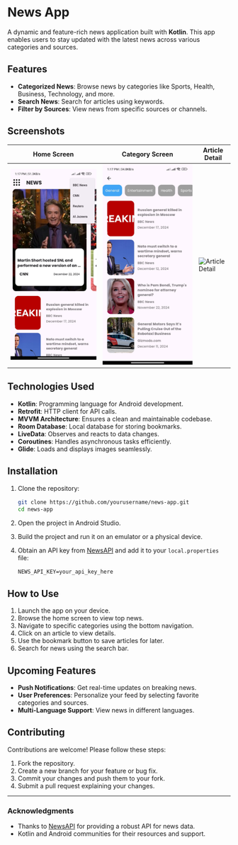 # News App

A dynamic and feature-rich news application built with **Kotlin**. This app enables users to stay updated with the latest news across various categories and sources.

## Features

- **Categorized News**: Browse news by categories like Sports, Health, Business, Technology, and more.
- **Search News**: Search for articles using keywords.
- **Filter by Sources**: View news from specific sources or channels.

## Screenshots

| Home Screen | Category Screen | Article Detail |
|-------------|-----------------|----------------|
| ![Home Screen](assets/screenshots/home.jpg) | ![Category Screen](assets/screenshots/category.jpg) | ![Article Detail](screenshots/details.jpg) |

## Technologies Used

- **Kotlin**: Programming language for Android development.
- **Retrofit**: HTTP client for API calls.
- **MVVM Architecture**: Ensures a clean and maintainable codebase.
- **Room Database**: Local database for storing bookmarks.
- **LiveData**: Observes and reacts to data changes.
- **Coroutines**: Handles asynchronous tasks efficiently.
- **Glide**: Loads and displays images seamlessly.

## Installation

1. Clone the repository:

   ```bash
   git clone https://github.com/yourusername/news-app.git
   cd news-app
   ```

2. Open the project in Android Studio.

3. Build the project and run it on an emulator or a physical device.

4. Obtain an API key from [NewsAPI](https://newsapi.org/) and add it to your `local.properties` file:
   ```properties
   NEWS_API_KEY=your_api_key_here
   ```

## How to Use

1. Launch the app on your device.
2. Browse the home screen to view top news.
3. Navigate to specific categories using the bottom navigation.
4. Click on an article to view details.
5. Use the bookmark button to save articles for later.
6. Search for news using the search bar.

## Upcoming Features

- **Push Notifications**: Get real-time updates on breaking news.
- **User Preferences**: Personalize your feed by selecting favorite categories and sources.
- **Multi-Language Support**: View news in different languages.

## Contributing

Contributions are welcome! Please follow these steps:

1. Fork the repository.
2. Create a new branch for your feature or bug fix.
3. Commit your changes and push them to your fork.
4. Submit a pull request explaining your changes.

---

### Acknowledgments

- Thanks to [NewsAPI](https://newsapi.org/) for providing a robust API for news data.
- Kotlin and Android communities for their resources and support.
